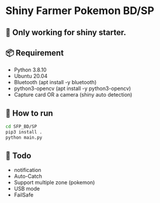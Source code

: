 # Shiny Farmer Pokemon BD/SP

## 🚩 Only working for shiny starter.

## 📦 Requirement
- Python 3.8.10
- Ubuntu 20.04
- Bluetooth (apt install -y bluetooth)
- python3-opencv (apt install -y python3-opencv)
- Capture card OR a camera (shiny auto detection)

## 🔧 How to run

```bash
cd SFP_BD/SP
pip3 install .
python main.py
```

## 🎯 Todo
 - notification
 - Auto-Catch
 - Support multiple zone (pokemon)
 - USB mode
 - FailSafe
